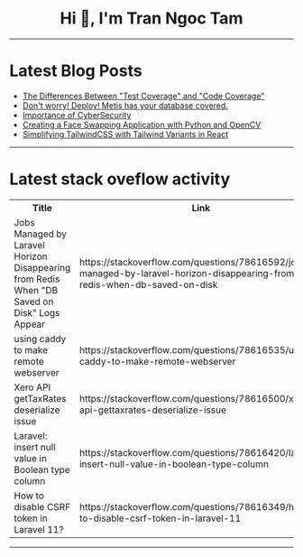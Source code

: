 <h1 align="center">Hi 👋, I'm Tran Ngoc Tam</h1>

---

# Latest Blog Posts 
<!-- BLOG-POST-LIST:START -->
- [The Differences Between &quot;Test Coverage&quot; and &quot;Code Coverage&quot;](https://dev.to/accreditly/the-differences-between-test-coverage-and-code-coverage-20fc)
- [Don&#39;t worry! Deploy! Metis has your database covered.](https://dev.to/metis/dont-worry-deploy-metis-has-your-database-covered-4jj)
- [Importance of CyberSecurity](https://dev.to/deepesh_patil_611/importance-of-cybersecurity-11h1)
- [Creating a Face Swapping Application with Python and OpenCV](https://dev.to/ethand91/creating-a-face-swapping-application-with-python-and-opencv-1cbb)
- [Simplifying TailwindCSS with Tailwind Variants in React](https://dev.to/suhag_lapani_ac1bd0b026f2/simplifying-tailwindcss-with-tailwind-variants-in-react-2mo7)
<!-- BLOG-POST-LIST:END -->

---

# Latest stack oveflow activity
<table>
  <tr><th>Title</th><th>Link</th></tr>
  <!-- STACKOVERFLOW:START --><tr><td>Jobs Managed by Laravel Horizon Disappearing from Redis When &quot;DB Saved on Disk&quot; Logs Appear</td><td>https://stackoverflow.com/questions/78616592/jobs-managed-by-laravel-horizon-disappearing-from-redis-when-db-saved-on-disk</td></tr><tr><td>using caddy to make remote webserver</td><td>https://stackoverflow.com/questions/78616535/using-caddy-to-make-remote-webserver</td></tr><tr><td>Xero API getTaxRates deserialize issue</td><td>https://stackoverflow.com/questions/78616500/xero-api-gettaxrates-deserialize-issue</td></tr><tr><td>Laravel: insert null value in Boolean type column</td><td>https://stackoverflow.com/questions/78616420/laravel-insert-null-value-in-boolean-type-column</td></tr><tr><td>How to disable CSRF token in Laravel 11?</td><td>https://stackoverflow.com/questions/78616349/how-to-disable-csrf-token-in-laravel-11</td></tr><!-- STACKOVERFLOW:END -->
</table>

---


